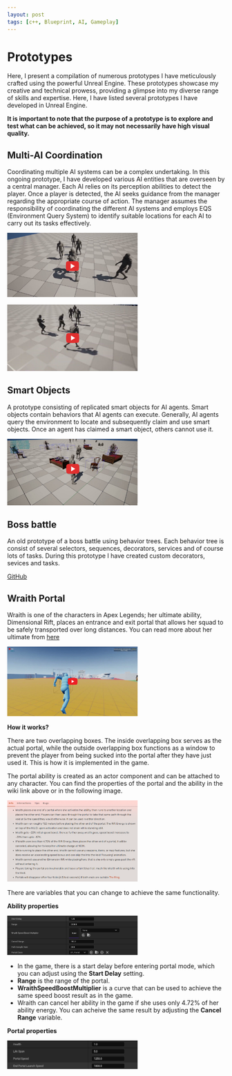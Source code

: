 ```yaml
---
layout: post
tags: [c++, Blueprint, AI, Gameplay]
---
```


# Prototypes

Here, I present a compilation of numerous prototypes I have meticulously crafted using the powerful Unreal Engine. These prototypes showcase my creative and technical prowess, providing a glimpse into my diverse range of skills and expertise. Here, I have listed several prototypes I have developed in Unreal Engine.

**It is important to note that the purpose of a prototype is to explore and test what can be achieved, so it may not necessarily have high visual quality.**

## Multi-AI Coordination

Coordinating multiple AI systems can be a complex undertaking. In this ongoing prototype, I have developed various AI entities that are overseen by a central manager. Each AI relies on its perception abilities to detect the player. Once a player is detected, the AI seeks guidance from the manager regarding the appropriate course of action. The manager assumes the responsibility of coordinating the different AI systems and employs EQS (Environment Query System) to identify suitable locations for each AI to carry out its tasks effectively.

[<img src="..\assets\images\projects\ac1_youtube.png"  width="60%" height="30%">](https://youtu.be/-NiZoS2Juq0)

[<img src="..\assets\images\projects\ac2_youtube.png"  width="60%" height="30%">](https://www.youtube.com/watch?v=wEq5Qm0yc40)

## Smart Objects

A prototype consisting of replicated smart objects for AI agents. Smart objects contain behaviors that AI agents can execute. Generally, AI agents query the environment to locate and subsequently claim and use smart objects. Once an agent has claimed a smart object, others cannot use it.

[<img src="..\assets\images\projects\so_youtube.png"  width="60%" height="30%">](https://youtu.be/-VjC0EW64lQ)

## Boss battle

An old prototype of a boss battle using behavior trees. Each behavior tree is consist of several selectors, sequences, decorators, services and of course lots of tasks. During this prototype I have created custom decorators, sevices and tasks.

[GitHub](https://github.com/NamiNaziri/UE4_AI_BehaviorTree)

## Wraith Portal

Wraith is one of the characters in Apex Legends; her ultimate ability, Dimensional Rift, places an entrance and exit portal that allows her squad to be safely transported over long distances. You can read more about her ultimate from [here](https://apexlegends.fandom.com/wiki/Wraith#Dimensional_Rift)

[<img src="..\assets\images\projects\w_youtube.png"  width="60%" height="30%">](https://youtu.be/PI4tASOpmQQ)

**How it works?**

There are two overlapping boxes. The inside overlapping box serves as the actual portal, while the outside overlapping box functions as a window to prevent the player from being sucked into the portal after they have just used it. This is how it is implemented in the game.


The portal ability is created as an actor component and can be attached to any character. You can find the properties of the portal and the ability in the wiki link above or in the following image.

[<img src="..\assets\images\blogs\wraithInfo.png"  width="60%" height="30%">]()


There are variables that you can change to achieve the same functionality.

**Ability properties**

[<img src="..\assets\images\blogs\ability.png"  width="60%" height="30%">]()

* In the game, there is a start delay before entering portal mode, which you can adjust using the **Start Delay** setting.
* **Range** is the range of the portal.
* **WraithSpeedBoostMultiplier** is a curve that can be used to achieve the same speed boost result as in the game.
* Wraith can cancel her ability in the game if she uses only 4.72% of her ability energy. You can acheive the same result by adjusting the **Cancel Range** variable.

**Portal properties**

[<img src="..\assets\images\blogs\portal.png"  width="60%" height="30%">]()


